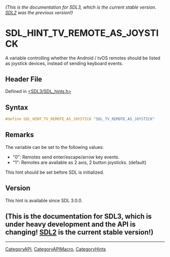 ###### (This is the documentation for SDL3, which is the current stable version. [SDL2](https://wiki.libsdl.org/SDL2/) was the previous version!)
# SDL_HINT_TV_REMOTE_AS_JOYSTICK

A variable controlling whether the Android / tvOS remotes should be listed as joystick devices, instead of sending keyboard events.

## Header File

Defined in [<SDL3/SDL_hints.h>](https://github.com/libsdl-org/SDL/blob/main/include/SDL3/SDL_hints.h)

## Syntax

```c
#define SDL_HINT_TV_REMOTE_AS_JOYSTICK "SDL_TV_REMOTE_AS_JOYSTICK"
```

## Remarks

The variable can be set to the following values:

- "0": Remotes send enter/escape/arrow key events.
- "1": Remotes are available as 2 axis, 2 button joysticks. (default)

This hint should be set before SDL is initialized.

## Version

This hint is available since SDL 3.0.0.

## (This is the documentation for SDL3, which is under heavy development and the API is changing! [SDL2](https://wiki.libsdl.org/SDL2/) is the current stable version!)



----
[CategoryAPI](CategoryAPI), [CategoryAPIMacro](CategoryAPIMacro), [CategoryHints](CategoryHints)

